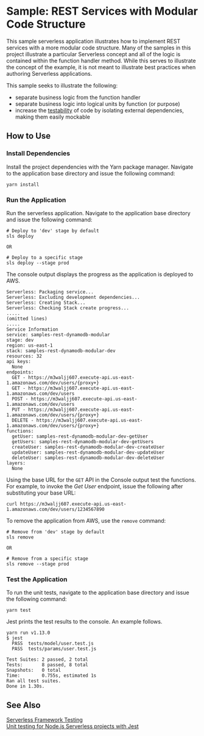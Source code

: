 # Sample: REST Services with Modular Code Structure

This sample serverless application illustrates how to implement REST services with a more modular code structure. Many of the samples in this project illustrate a particular Serverless concept and all of the logic is contained within the function handler method. While this serves to illustrate the concept of the example, it is not meant to illustrate best practices when authoring Serverless applications.

This sample seeks to illustrate the following:
- separate business logic from the function handler
- separate business logic into logical units by function (or purpose)
- increase the [testability][sls-testing] of code by isolating external dependencies, making them easily mockable

## How to Use

### Install Dependencies

Install the project dependencies with the Yarn package manager. Navigate to the application base directory and issue the following command:

```
yarn install
```

### Run the Application

Run the serverless application. Navigate to the application base directory and issue the following command:

```
# Deploy to 'dev' stage by default
sls deploy

OR

# Deploy to a specific stage
sls deploy --stage prod
```

The console output displays the progress as the application is deployed to AWS. 

```
Serverless: Packaging service...
Serverless: Excluding development dependencies...
Serverless: Creating Stack...
Serverless: Checking Stack create progress...
.....
(omitted lines)
.....
Service Information
service: samples-rest-dynamodb-modular
stage: dev
region: us-east-1
stack: samples-rest-dynamodb-modular-dev
resources: 32
api keys:
  None
endpoints:
  GET - https://m3waljj607.execute-api.us-east-1.amazonaws.com/dev/users/{proxy+}
  GET - https://m3waljj607.execute-api.us-east-1.amazonaws.com/dev/users
  POST - https://m3waljj607.execute-api.us-east-1.amazonaws.com/dev/users
  PUT - https://m3waljj607.execute-api.us-east-1.amazonaws.com/dev/users/{proxy+}
  DELETE - https://m3waljj607.execute-api.us-east-1.amazonaws.com/dev/users/{proxy+}
functions:
  getUser: samples-rest-dynamodb-modular-dev-getUser
  getUsers: samples-rest-dynamodb-modular-dev-getUsers
  createUser: samples-rest-dynamodb-modular-dev-createUser
  updateUser: samples-rest-dynamodb-modular-dev-updateUser
  deleteUser: samples-rest-dynamodb-modular-dev-deleteUser
layers:
  None
```

Using the base URL for the `GET` API in the Console output test the functions.  For example, to invoke the *Get User* endpoint, issue the following after substituting your base URL:

```
curl https://m3waljj607.execute-api.us-east-1.amazonaws.com/dev/users/1234567890
```

To remove the application from AWS, use the `remove` command:

```
# Remove from 'dev' stage by default
sls remove

OR

# Remove from a specific stage
sls remove --stage prod
```

### Test the Application

To run the unit tests, navigate to the application base directory and issue the following command: 

```
yarn test
```

Jest prints the test results to the console. An example follows.

```
yarn run v1.13.0
$ jest
  PASS  tests/model/user.test.js
  PASS  tests/params/user.test.js

Test Suites: 2 passed, 2 total
Tests:       8 passed, 8 total
Snapshots:   0 total
Time:        0.755s, estimated 1s
Ran all test suites.
Done in 1.30s.
```

## See Also
[Serverless Framework Testing][sls-testing]  
[Unit testing for Node.js Serverless projects with Jest](https://serverless.com/blog/unit-testing-nodejs-serverless-jest/)  

[sls-testing]: https://serverless.com/framework/docs/providers/aws/guide/testing/ "Testing | Serverless Docs"